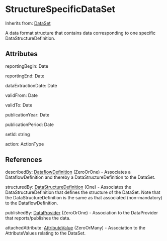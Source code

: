 
# StructureSpecificDataSet

Inherits from: [DataSet](DataSet.md)



A data format structure that contains data corresponding to one specific DataStructureDefinition.

## Attributes

reportingBegin: Date

reportingEnd: Date

dataExtractionDate: Date

validFrom: Date

validTo: Date

publicationYear: Date

publicationPeriod: Date

setId: string

action: ActionType



## References

describedBy: [DataflowDefinition](DataflowDefinition.md) (ZeroOrOne) - Associates a DataflowDefinition and thereby a DataStructureDefinition to the DataSet.

structuredBy: [DataStructureDefinition](DataStructureDefinition.md) (One) - Associates the DataStructureDefinition that defines the structure of the DataSet. Note that the DataStructureDefinition is the same as that associated (non-mandatory) to the DataflowDefinition.

publishedBy: [DataProvider](../OrganisationSchemes/DataProvider.md) (ZeroOrOne) - Association to the DataProvider that reports/publishes the data.

attachedAttribute: [AttributeValue](AttributeValue.md) (ZeroOrMany) - Association to the AttributeValues relating to the DataSet.




